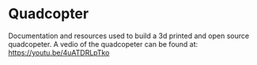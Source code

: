 # Quadcopter
Documentation and resources used to build a 3d printed and open source quadcopeter. A vedio of the quadcopeter can be found at: https://youtu.be/4uATDRLpTko
